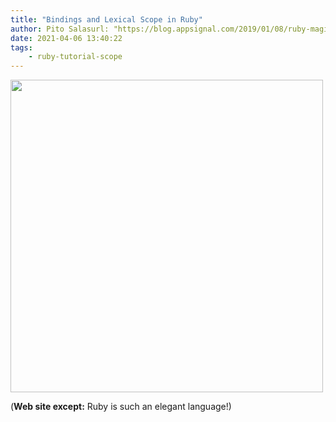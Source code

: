```yaml
---
title: "Bindings and Lexical Scope in Ruby"
author: Pito Salasurl: "https://blog.appsignal.com/2019/01/08/ruby-magic-bindings-and-lexical-scope.html" cover: "https://blog.appsignal.com/images/blog/2019-01/bindings_twitter.jpg" 
date: 2021-04-06 13:40:22
tags:
    - ruby-tutorial-scope
---
```

<img src=https://blog.appsignal.com/images/blog/2019-01/bindings_twitter.jpg width="500">



(**Web site except:** Ruby is such an elegant language!) 
